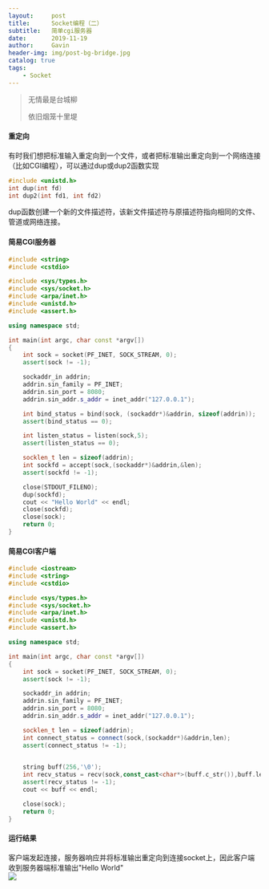 ```yaml
---
layout:     post
title:      Socket编程（二）
subtitle:   简单cgi服务器
date:       2019-11-19
author:     Gavin
header-img: img/post-bg-bridge.jpg
catalog: true
tags:
    - Socket
---
```


> 无情最是台城柳
> 
> 依旧烟笼十里堤

#### 重定向

有时我们想把标准输入重定向到一个文件，或者把标准输出重定向到一个网络连接（比如CGI编程），可以通过dup或dup2函数实现

```cpp
#include <unistd.h>
int dup(int fd)
int dup2(int fd1, int fd2)
```  

dup函数创建一个新的文件描述符，该新文件描述符与原描述符指向相同的文件、管道或网络连接。

#### 简易CGI服务器

```cpp
#include <string>
#include <cstdio>

#include <sys/types.h>
#include <sys/socket.h>
#include <arpa/inet.h>
#include <unistd.h>
#include <assert.h>

using namespace std;

int main(int argc, char const *argv[])
{
	int sock = socket(PF_INET, SOCK_STREAM, 0);
	assert(sock != -1);

	sockaddr_in addrin;
	addrin.sin_family = PF_INET;
	addrin.sin_port = 8080;
	addrin.sin_addr.s_addr = inet_addr("127.0.0.1");

	int bind_status = bind(sock, (sockaddr*)&addrin, sizeof(addrin));
	assert(bind_status == 0);

	int listen_status = listen(sock,5);
	assert(listen_status == 0);

	socklen_t len = sizeof(addrin);
	int sockfd = accept(sock,(sockaddr*)&addrin,&len);
	assert(sockfd != -1);

	close(STDOUT_FILENO);
	dup(sockfd);
	cout << "Hello World" << endl;
	close(sockfd);
	close(sock);
	return 0;
}
```

#### 简易CGI客户端

```cpp
#include <iostream>
#include <string>
#include <cstdio>

#include <sys/types.h>
#include <sys/socket.h>
#include <arpa/inet.h>
#include <unistd.h>
#include <assert.h>

using namespace std;

int main(int argc, char const *argv[])
{
	int sock = socket(PF_INET, SOCK_STREAM, 0);
	assert(sock != -1);

	sockaddr_in addrin;
	addrin.sin_family = PF_INET;
	addrin.sin_port = 8080;
	addrin.sin_addr.s_addr = inet_addr("127.0.0.1");

	socklen_t len = sizeof(addrin);
	int connect_status = connect(sock,(sockaddr*)&addrin,len);
	assert(connect_status != -1);

	
	string buff(256,'\0');
	int recv_status = recv(sock,const_cast<char*>(buff.c_str()),buff.length(),0);
	assert(recv_status != -1);
	cout << buff << endl;

	close(sock);
	return 0;
}
```

#### 运行结果

客户端发起连接，服务器响应并将标准输出重定向到连接socket上，因此客户端收到服务器端标准输出"Hello World"  
![](http://45.32.68.50/large/006y8mN6ly1g93m7cxeg5j30dc01174f.jpg)

